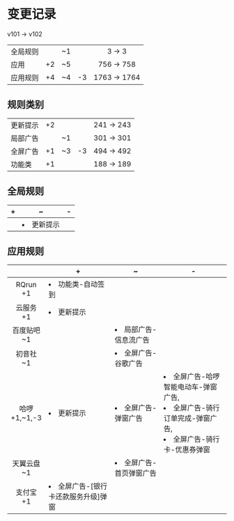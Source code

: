 # 变更记录

v101 -> v102

||||||
|-|:-:|:-:|:-:|:-:|
|全局规则||~1||3 -> 3|
|应用|+2|~5||756 -> 758|
|应用规则|+4|~4|-3|1763 -> 1764|

## 规则类别

||||||
|-|:-:|:-:|:-:|:-:|
|更新提示|+2|||241 -> 243|
|局部广告||~1||301 -> 301|
|全屏广告|+1|~3|-3|494 -> 492|
|功能类|+1|||188 -> 189|

## 全局规则

|+|~|-|
|-|-|-|
||<li>更新提示||

## 应用规则

||+|~|-|
|:-:|-|-|-|
|RQrun<br>+1|<li>功能类-自动签到|||
|云服务<br>+1|<li>更新提示|||
|百度贴吧<br>~1||<li>局部广告-信息流广告||
|初音社<br>~1||<li>全屏广告-谷歌广告||
|哈啰<br>+1,~1,-3|<li>更新提示|<li>全屏广告-弹窗广告|<li>全屏广告-哈啰智能电动车-弹窗广告,<li>全屏广告-骑行订单完成-弹窗广告,<li>全屏广告-骑行卡-优惠券弹窗|
|天翼云盘<br>~1||<li>全屏广告-首页弹窗广告||
|支付宝<br>+1|<li>全屏广告-[银行卡还款服务升级]弹窗|||
